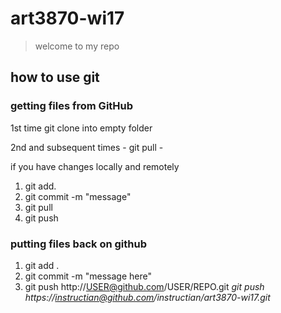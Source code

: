 # art3870-wi17

> welcome to my repo

## how to use git

### getting files from GitHub

1st time git clone into empty folder

2nd and subsequent times  - git pull - 

if you have changes locally and remotely 
  1. git add. 
  2. git commit -m "message" 
  3. git pull 
  4. git push

### putting files back on github

  1. git add .
  2. git commit -m "message here"
  3. git push http://USER@github.com/USER/REPO.git 
  _git push https://instructian@github.com/instructian/art3870-wi17.git_
